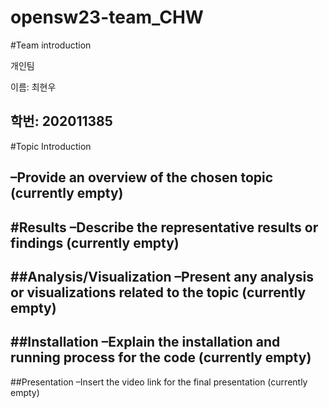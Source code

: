 # opensw23-team_CHW

#Team introduction

개인팀

이름: 최현우

학번: 202011385
---

#Topic Introduction


  –Provide an overview of the chosen topic (currently empty)
---
 
#Results
  –Describe the representative results or findings (currently empty)
---

##Analysis/Visualization
  –Present any analysis or visualizations related to the topic (currently empty)
---

##Installation
  –Explain the installation and running process for the code (currently empty)
---  
  
##Presentation
  –Insert the video link for the final presentation (currently empty)



